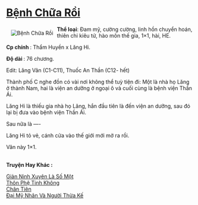<a href="https://utruyen.com/benh-chua-roi/19363/" title="Bệnh Chữa Rồi"><h1>Bệnh Chữa Rồi</h1></a><div style="display:table"><img align="right" style="float: left; padding: 10px;" src="https://utruyen.com/images/story/200x260/benh-chua-roi.jpg" alt="Bệnh Chữa Rồi"><b>Thể loại</b>: Đam mỹ, cường cường, linh hồn chuyển hoán, thiên chi kiêu tử, hào môn thế gia, 1×1, hài, HE.<p></p><b>Cp chính </b>: Thẩm Huyền x Lăng Hi.<p></p><b>Độ dài </b>: 76 chương.<p></p>Edit: Lăng Vân (C1-C11), Thuốc An Thần (C12- hết)<p></p>Thành phố C nghe đồn có vài nơi không thể tuỳ tiện đi: Một là nhà họ Lăng ở thành Nam, hai là viện an dưỡng ở ngoại ô và cuối cùng là bệnh viện Thần Ái.<p></p>Lăng Hi là thiếu gia nhà họ Lăng, hắn đầu tiên là đến viện an dưỡng, sau đó lại bị đưa vào bệnh viện Thần Ái.<p></p>Sau nữa là —-<p></p>Lăng Hi tỏ vẻ, cánh cửa vào thế giới mới mở ra rồi.<p></p>Văn này 1×1.</div><p><br><b>Truyện Hay Khác :</b></p><a href="https://utruyen.com/gian-ninh-xuyen-la-so-mot/19345/" alt="Giản Ninh Xuyên Là Số Một">Giản Ninh Xuyên Là Số Một</a><br/><a href="https://github.com/quanluxury/truyenhot/tree/master/truyenhay/472/" alt="Thôn Phệ Tinh Không">Thôn Phệ Tinh Không</a><br/><a href="https://github.com/quanluxury/truyenhot/tree/master/truyenhay/512/" alt="Chân Tiên">Chân Tiên</a><br/><a href="https://github.com/quanluxury/ngontinh_sac/tree/master/truyenhay/21926/" alt="Đại Mỹ Nhân Và Người Thừa Kế">Đại Mỹ Nhân Và Người Thừa Kế</a><br/>